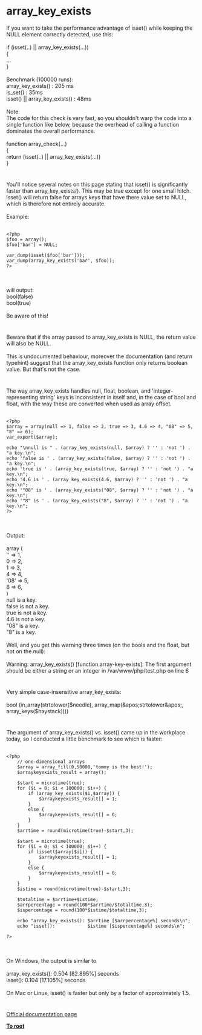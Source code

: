 # array_key_exists



If you want to take the performance advantage of isset() while keeping the NULL element correctly detected, use this:<br><br>if (isset(..) || array_key_exists(...))<br>{<br>...<br>}<br><br>Benchmark (100000 runs):<br>array_key_exists() : 205 ms<br>is_set() : 35ms<br>isset() || array_key_exists() : 48ms<br><br>Note: <br>The code for this check is very fast, so you shouldn&apos;t warp the code into a single function like below, because the overhead of calling a function dominates the overall performance.<br><br>function array_check(...)<br>{<br>    return (isset(..) || array_key_exists(...))<br>}  

#

You&apos;ll notice several notes on this page stating that isset() is significantly faster than array_key_exists(). This may be true except for one small hitch. isset() will return false for arrays keys that have there value set to NULL, which is therefore not entirely accurate.<br><br>Example:<br><br>

```
<?php
$foo = array();
$foo['bar'] = NULL;

var_dump(isset($foo['bar']));
var_dump(array_key_exists('bar', $foo));
?>
```
<br><br>will output:<br>bool(false)<br>bool(true)<br><br>Be aware of this!  

#

Beware that if the array passed to array_key_exists is NULL, the return value will also be NULL. <br><br>This is undocumented behaviour, moreover the documentation (and return typehint) suggest that the array_key_exists function only returns boolean value. But that&apos;s not the case.  

#

The way array_key_exists handles null, float, boolean, and &apos;integer-representing string&apos; keys is inconsistent in itself and, in the case of bool and float, with the way these are converted when used as array offset.<br><br>

```
<?php
$array = array(null => 1, false => 2, true => 3, 4.6 => 4, "08" => 5, "8" => 6);
var_export($array);

echo "\nnull is " . (array_key_exists(null, $array) ? '' : 'not ') . "a key.\n";
echo 'false is ' . (array_key_exists(false, $array) ? '' : 'not ') . "a key.\n";
echo 'true is ' . (array_key_exists(true, $array) ? '' : 'not ') . "a key.\n";
echo '4.6 is ' . (array_key_exists(4.6, $array) ? '' : 'not ') . "a key.\n";
echo '"08" is ' . (array_key_exists("08", $array) ? '' : 'not ') . "a key.\n";
echo '"8" is ' . (array_key_exists("8", $array) ? '' : 'not ') . "a key.\n";
?>
```
<br><br>Output:<br><br>array (<br>  &apos;&apos; =&gt; 1,<br>  0 =&gt; 2,<br>  1 =&gt; 3,<br>  4 =&gt; 4,<br>  &apos;08&apos; =&gt; 5,<br>  8 =&gt; 6,<br>)<br>null is a key.<br>false is not a key.<br>true is not a key.<br>4.6 is not a key.<br>"08" is a key.<br>"8" is a key.<br><br>Well, and you get this warning three times (on the bools and the float, but not on the null):<br><br>Warning:  array_key_exists() [function.array-key-exists]: The first argument should be either a string or an integer in /var/www/php/test.php on line 6  

#

Very simple case-insensitive array_key_exists:<br><br>bool (in_array(strtolower($needle), array_map(&apos;strtolower&apos;, array_keys($haystack))))  

#

The argument of array_key_exists() vs. isset() came up in the workplace today, so I conducted a little benchmark to see which is faster:<br><br>

```
<?php
    // one-dimensional arrays
    $array = array_fill(0,50000,'tommy is the best!');
    $arraykeyexists_result = array();

    $start = microtime(true);
    for ($i = 0; $i < 100000; $i++) {
        if (array_key_exists($i,$array)) {
            $arraykeyexists_result[] = 1;
        }
        else {
            $arraykeyexists_result[] = 0;
        }
    }
    $arrtime = round(microtime(true)-$start,3);
    
    $start = microtime(true);
    for ($i = 0; $i < 100000; $i++) {
        if (isset($array[$i])) {
            $arraykeyexists_result[] = 1;
        }
        else {
            $arraykeyexists_result[] = 0;
        }
    }
    $istime = round(microtime(true)-$start,3);
    
    $totaltime = $arrtime+$istime;
    $arrpercentage = round(100*$arrtime/$totaltime,3);
    $ispercentage = round(100*$istime/$totaltime,3);    
    
    echo "array_key_exists(): $arrtime [$arrpercentage%] seconds\n";
    echo "isset():            $istime [$ispercentage%] seconds\n";

?>
```
<br><br>On Windows, the output is similar to<br><br>array_key_exists(): 0.504 [82.895%] seconds<br>isset():            0.104 [17.105%] seconds<br><br>On Mac or Linux, isset() is faster but only by a factor of approximately 1.5.  

#

[Official documentation page](https://www.php.net/manual/en/function.array-key-exists.php)

**[To root](/README.md)**